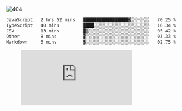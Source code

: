 ![404](https://user-images.githubusercontent.com/378023/89412096-6f759d80-d761-11ea-8c57-84b30ef3f2b1.png)
<!--START_SECTION:waka-->

```txt
JavaScript   2 hrs 52 mins   █████████████████▓░░░░░░░   70.25 %
TypeScript   40 mins         ████░░░░░░░░░░░░░░░░░░░░░   16.34 %
CSV          13 mins         █▒░░░░░░░░░░░░░░░░░░░░░░░   05.42 %
Other        8 mins          ▓░░░░░░░░░░░░░░░░░░░░░░░░   03.33 %
Markdown     6 mins          ▓░░░░░░░░░░░░░░░░░░░░░░░░   02.75 %
```

<!--END_SECTION:waka-->
<figure><embed src="https://wakatime.com/share/@018b853e-267a-435d-a858-33e2b098b9d7/f3c3aa68-553a-4373-a9f9-2d456f62f780.svg"></embed></figure>
